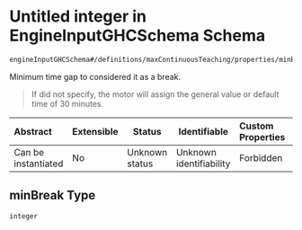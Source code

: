 # Untitled integer in EngineInputGHCSchema Schema

```txt
engineInputGHCSchema#/definitions/maxContinuousTeaching/properties/minBreak
```

Minimum time gap to considered it as a break.


> If did not specify, the motor will assign the general value or default time of 30 minutes.
>

| Abstract            | Extensible | Status         | Identifiable            | Custom Properties | Additional Properties | Access Restrictions | Defined In                                                         |
| :------------------ | ---------- | -------------- | ----------------------- | :---------------- | --------------------- | ------------------- | ------------------------------------------------------------------ |
| Can be instantiated | No         | Unknown status | Unknown identifiability | Forbidden         | Allowed               | none                | [ghc.schema.json\*](../out/ghc.schema.json "open original schema") |

## minBreak Type

`integer`
